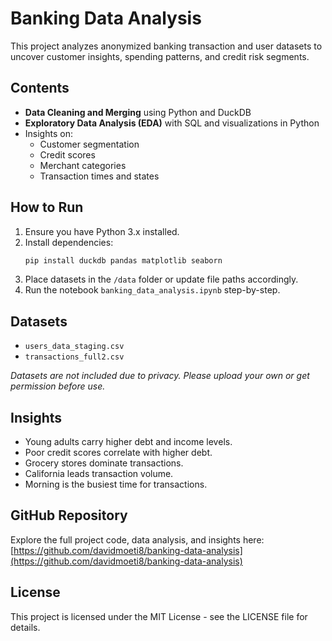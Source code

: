# Banking Data Analysis

This project analyzes anonymized banking transaction and user datasets to uncover customer insights, spending patterns, and credit risk segments.

## Contents

- **Data Cleaning and Merging** using Python and DuckDB
- **Exploratory Data Analysis (EDA)** with SQL and visualizations in Python
- Insights on:
  - Customer segmentation
  - Credit scores
  - Merchant categories
  - Transaction times and states

## How to Run

1. Ensure you have Python 3.x installed.
2. Install dependencies:
   ```bash
   pip install duckdb pandas matplotlib seaborn
   ```
3. Place datasets in the `/data` folder or update file paths accordingly.
4. Run the notebook `banking_data_analysis.ipynb` step-by-step.

## Datasets

- `users_data_staging.csv`
- `transactions_full2.csv`

*Datasets are not included due to privacy. Please upload your own or get permission before use.*

## Insights

- Young adults carry higher debt and income levels.
- Poor credit scores correlate with higher debt.
- Grocery stores dominate transactions.
- California leads transaction volume.
- Morning is the busiest time for transactions.

## GitHub Repository

Explore the full project code, data analysis, and insights here:  
[https://github.com/davidmoeti8/banking-data-analysis](https://github.com/davidmoeti8/banking-data-analysis)

## License

This project is licensed under the MIT License - see the LICENSE file for details.
